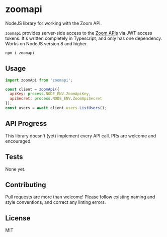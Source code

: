 # zoomapi

NodeJS library for working with the Zoom API.

`zoomapi` provides server-side access to the [Zoom APIs](https://marketplace.zoom.us/docs/api-reference/introduction) via JWT access tokens. It's written completely in Typescript, and only has one dependency. Works on NodeJS version 8 and higher.

```js
npm i zoomapi
```

## Usage

```js
import zoomApi from 'zoomapi';

const client = zoomApi({
  apiKey: process.NODE_ENV.ZoomApiKey,
  apiSecret: process.NODE_ENV.ZoomApiSecret
});
const users = await client.users.ListUsers();
```

## API Progress

This library doesn't (yet) implement every API call. PRs are welcome and encouraged.

## Tests

None yet.

## Contributing

Pull requests are more than welcome! Please follow existing naming and style conventions, and correct any linting errors.

## License

MIT